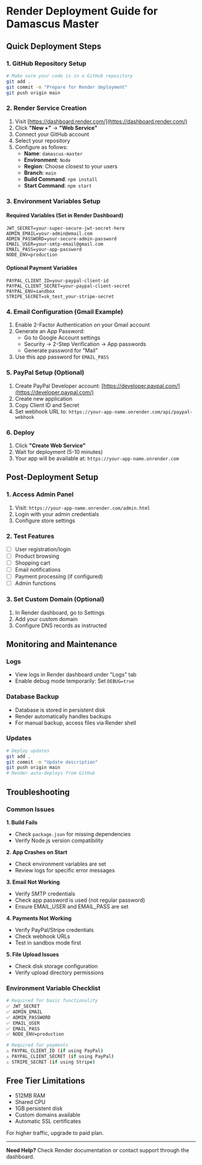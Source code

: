 # Render Deployment Guide for Damascus Master

## Quick Deployment Steps

### 1. GitHub Repository Setup
```bash
# Make sure your code is in a GitHub repository
git add .
git commit -m "Prepare for Render deployment"
git push origin main
```

### 2. Render Service Creation
1. Visit [https://dashboard.render.com/](https://dashboard.render.com/)
2. Click **"New +"** → **"Web Service"**
3. Connect your GitHub account
4. Select your repository
5. Configure as follows:
   - **Name**: `damascus-master`
   - **Environment**: `Node`
   - **Region**: Choose closest to your users
   - **Branch**: `main`
   - **Build Command**: `npm install`
   - **Start Command**: `npm start`

### 3. Environment Variables Setup

#### Required Variables (Set in Render Dashboard)
```
JWT_SECRET=your-super-secure-jwt-secret-here
ADMIN_EMAIL=your-admin@email.com
ADMIN_PASSWORD=your-secure-admin-password
EMAIL_USER=your-smtp-email@gmail.com
EMAIL_PASS=your-app-password
NODE_ENV=production
```

#### Optional Payment Variables
```
PAYPAL_CLIENT_ID=your-paypal-client-id
PAYPAL_CLIENT_SECRET=your-paypal-client-secret
PAYPAL_ENV=sandbox
STRIPE_SECRET=sk_test_your-stripe-secret
```

### 4. Email Configuration (Gmail Example)
1. Enable 2-Factor Authentication on your Gmail account
2. Generate an App Password:
   - Go to Google Account settings
   - Security → 2-Step Verification → App passwords
   - Generate password for "Mail"
3. Use this app password for `EMAIL_PASS`

### 5. PayPal Setup (Optional)
1. Create PayPal Developer account: [https://developer.paypal.com/](https://developer.paypal.com/)
2. Create new application
3. Copy Client ID and Secret
4. Set webhook URL to: `https://your-app-name.onrender.com/api/paypal-webhook`

### 6. Deploy
1. Click **"Create Web Service"**
2. Wait for deployment (5-10 minutes)
3. Your app will be available at: `https://your-app-name.onrender.com`

## Post-Deployment Setup

### 1. Access Admin Panel
1. Visit: `https://your-app-name.onrender.com/admin.html`
2. Login with your admin credentials
3. Configure store settings

### 2. Test Features
- [ ] User registration/login
- [ ] Product browsing
- [ ] Shopping cart
- [ ] Email notifications
- [ ] Payment processing (if configured)
- [ ] Admin functions

### 3. Set Custom Domain (Optional)
1. In Render dashboard, go to Settings
2. Add your custom domain
3. Configure DNS records as instructed

## Monitoring and Maintenance

### Logs
- View logs in Render dashboard under "Logs" tab
- Enable debug mode temporarily: Set `DEBUG=true`

### Database Backup
- Database is stored in persistent disk
- Render automatically handles backups
- For manual backup, access files via Render shell

### Updates
```bash
# Deploy updates
git add .
git commit -m "Update description"
git push origin main
# Render auto-deploys from GitHub
```

## Troubleshooting

### Common Issues

**1. Build Fails**
- Check `package.json` for missing dependencies
- Verify Node.js version compatibility

**2. App Crashes on Start**
- Check environment variables are set
- Review logs for specific error messages

**3. Email Not Working**
- Verify SMTP credentials
- Check app password is used (not regular password)
- Ensure EMAIL_USER and EMAIL_PASS are set

**4. Payments Not Working**
- Verify PayPal/Stripe credentials
- Check webhook URLs
- Test in sandbox mode first

**5. File Upload Issues**
- Check disk storage configuration
- Verify upload directory permissions

### Environment Variable Checklist
```bash
# Required for basic functionality
✅ JWT_SECRET
✅ ADMIN_EMAIL  
✅ ADMIN_PASSWORD
✅ EMAIL_USER
✅ EMAIL_PASS
✅ NODE_ENV=production

# Required for payments
⚠️ PAYPAL_CLIENT_ID (if using PayPal)
⚠️ PAYPAL_CLIENT_SECRET (if using PayPal)
⚠️ STRIPE_SECRET (if using Stripe)
```

## Free Tier Limitations
- 512MB RAM
- Shared CPU
- 1GB persistent disk
- Custom domains available
- Automatic SSL certificates

For higher traffic, upgrade to paid plan.

---

**Need Help?** Check Render documentation or contact support through the dashboard.
